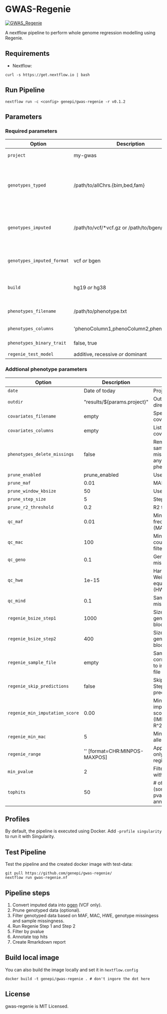 # GWAS-Regenie

[![GWAS_Regenie](https://github.com/genepi/gwas-regenie/actions/workflows/ci-tests.yml/badge.svg)](https://github.com/genepi/gwas-regenie/actions/workflows/ci-tests.yml)

A nextflow pipeline to perform whole genome regression modelling using Regenie.

## Requirements

- Nextflow:

```
curl -s https://get.nextflow.io | bash
```

## Run Pipeline

```
nextflow run -c <config> genepi/gwas-regenie -r v0.1.2
```

## Parameters

### Required parameters


| Option        |Description          | Value  |
| ------------- |-----------------| -------------| 
| `project`     | my-gwas | Project name | 
| `genotypes_typed`     |  /path/to/allChrs.{bim,bed,fam} | Path to the array genotypes (single merged file in plink format).  |
| `genotypes_imputed`     |  /path/to/vcf/\*vcf.gz or /path/to/bgen/\*bgen | Path to imputed genotypes in VCF or BGEN format) |
| `genotypes_imputed_format `     | vcf *or* bgen | Input file format of imputed genotypes   | 
| `build`     | hg19 *or* hg38 | Imputed genotypes build format | 
| `phenotypes_filename `     | /path/to/phenotype.txt | Path to phenotype file | 
| `phenotypes_columns`     | 'phenoColumn1,phenoColumn2,phenoColumn3' | List of phenotypes | 
| `phenotypes_binary_trait`     | false, true | Binary trait? | 
| `regenie_test_model`     | additive, recessive *or* dominant |  Define test | 

### Addtional phenotype parameters

| Option        |Description          | Default |
| ------------- |-----------------| -------------| 
| `date`     | Date of today | Project data |  
| `outdir`     | "results/${params.project}" | Output directory   
| `covariates_filename`     |  empty | Specify covariates file | 
| `covariates_columns`     | empty | List of covariates |  
| `phenotypes_delete_missings`     | false | Removing samples with missing data at any of the phenotypes | 
| `prune_enabled`     | prune_enabled | Used threads | 
| `prune_maf`     | 0.01 | MAF filter | 
| `prune_window_kbsize`     |  50 | Used threads |
| `prune_step_size`     |   5 | Step Size |
| `prune_r2_threshold`     |   0.2 | R2 threshold |
| `qc_maf`     |   0.01 | Minor allele frequency (MAF) filter | 
| `qc_mac`     |  100 | Minor allele count (MAC) filter |  
| `qc_geno`     | 0.1 | Genotype missingess |  
| `qc_hwe`     | 1e-15 | Hardy-Weinberg equilibrium (HWE) filter |  
| `qc_mind`     | 0.1 | Sample missigness |  
| `regenie_bsize_step1`     | 1000 | Size of the genotype blocks |  
| `regenie_bsize_step2`     | 400 | Size of the genotype blocks |  
| `regenie_sample_file`     |  empty | Sample file corresponding to input BGEN file | 
| `regenie_skip_predictions`     | false | Skip Regenie Step 1 predictions |  
| `regenie_min_imputation_score`     |  0.00 | Minimum imputation info score (IMPUTE/MACH R^2)  | 
| `regenie_min_mac`     |  5 | Minimum minor allele count  | 
| `regenie_range`     |  '' [format=CHR:MINPOS-MAXPOS] | Apply Regenie only on specify region | 
| `min_pvalue`     |   2 | Filter results with logp10 < 2 |
| `tophits`     |   50 | # of tophits (sorted by pvalue) with annotation |


## Profiles 
By default, the pipeline is executed using Docker. Add ` -profile singularity ` to run it with Singularity. 

## Test Pipeline
Test the pipeline and the created docker image with test-data:

```
git pull https://github.com/genepi/gwas-regenie/
nextflow run gwas-regenie.nf
```
## Pipeline steps

1) Convert imputed data into [pgen](https://github.com/chrchang/plink-ng/blob/master/pgen_spec/pgen_spec.pdf) (VCF only).
2) Prune genotyped data (optional).
3) Filter genotyped data based on MAF, MAC, HWE, genotype missingess and sample missingness. 
4) Run Regenie Step 1 and Step 2
5) Filter by pvalue
6) Annotate top hits
7) Create Rmarkdown report


## Build local image
You can also build the image locally and set it in `ǹextflow.config`

```
docker build -t genepi/gwas-regenie . # don't ingore the dot here
```

## License
gwas-regenie is MIT Licensed.
